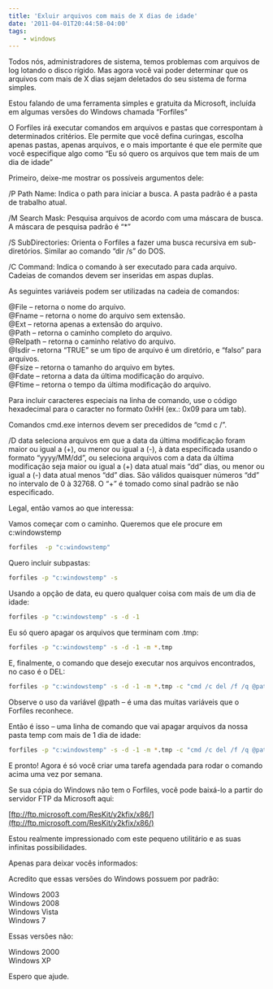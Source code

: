 ```yaml
---
title: 'Exluir arquivos com mais de X dias de idade'
date: '2011-04-01T20:44:58-04:00'
tags:
    - windows
---
```


Todos nós, administradores de sistema, temos problemas com arquivos de log lotando o disco rígido. Mas agora você vai poder determinar que os arquivos com mais de X dias sejam deletados do seu sistema de forma simples.

Estou falando de uma ferramenta simples e gratuita da Microsoft, incluída em algumas versões do Windows chamada “Forfiles”

O Forfiles irá executar comandos em arquivos e pastas que correspontam à determinados critérios. Ele permite que você defina curingas, escolha apenas pastas, apenas arquivos, e o mais importante é que ele permite que você especifique algo como “Eu só quero os arquivos que tem mais de um dia de idade”

Primeiro, deixe-me mostrar os possíveis argumentos dele:

/P Path Name: Indica o path para iniciar a busca. A pasta padrão é a pasta de trabalho atual.

/M Search Mask: Pesquisa arquivos de acordo com uma máscara de busca. A máscara de pesquisa padrão é “\*”

/S SubDirectories: Orienta o Forfiles a fazer uma busca recursiva em sub-diretórios. Similar ao comando “dir /s” do DOS.

/C Command: Indica o comando à ser executado para cada arquivo. Cadeias de comandos devem ser inseridas em aspas duplas.

As seguintes variáveis podem ser utilizadas na cadeia de comandos:

@File – retorna o nome do arquivo.  
@Fname – retorna o nome do arquivo sem extensão.  
@Ext – retorna apenas a extensão do arquivo.  
@Path – retorna o caminho completo do arquivo.  
@Relpath – retorna o caminho relativo do arquivo.  
@Isdir – retorna “TRUE” se um tipo de arquivo é um diretório, e “falso” para arquivos.  
@Fsize – retorna o tamanho do arquivo em bytes.  
@Fdate – retorna a data da última modificação do arquivo.  
@Ftime – retorna o tempo da última modificação do arquivo.

Para incluir caracteres especiais na linha de comando, use o código hexadecimal para o caracter no formato 0xHH (ex.: 0x09 para um tab).

Comandos cmd.exe internos devem ser precedidos de “cmd c /”.

/D data seleciona arquivos em que a data da última modificação foram maior ou igual a (+), ou menor ou igual a (-), à data especificada usando o formato “yyyy/MM/dd”, ou seleciona arquivos com a data da última modificação seja maior ou igual a (+) data atual mais “dd” dias, ou menor ou igual a (-) data atual menos “dd” dias. São válidos quaisquer números “dd” no intervalo de 0 à 32768. O “+” é tomado como sinal padrão se não especificado.

Legal, então vamos ao que interessa:

Vamos começar com o caminho. Queremos que ele procure em c:windowstemp

```bash
forfiles  -p "c:windowstemp"
```

Quero incluir subpastas:

```bash
forfiles -p "c:windowstemp" -s
```

Usando a opção de data, eu quero qualquer coisa com mais de um dia de idade:

```bash
forfiles -p "c:windowstemp" -s -d -1
```

Eu só quero apagar os arquivos que terminam com .tmp:

```bash
forfiles -p "c:windowstemp" -s -d -1 -m *.tmp
```

E, finalmente, o comando que desejo executar nos arquivos encontrados, no caso é o DEL:

```bash
forfiles -p "c:windowstemp" -s -d -1 -m *.tmp -c "cmd /c del /f /q @path"
```

Observe o uso da variável @path – é uma das muitas variáveis que o Forfiles reconhece.

Então é isso – uma linha de comando que vai apagar arquivos da nossa pasta temp com mais de 1 dia de idade:

```bash
forfiles -p "c:windowstemp" -s -d -1 -m *.tmp -c "cmd /c del /f /q @path"
```

E pronto! Agora é só você criar uma tarefa agendada para rodar o comando acima uma vez por semana.

Se sua cópia do Windows não tem o Forfiles, você pode baixá-lo a partir do servidor FTP da Microsoft aqui:

[ftp://ftp.microsoft.com/ResKit/y2kfix/x86/](ftp://ftp.microsoft.com/ResKit/y2kfix/x86/)

Estou realmente impressionado com este pequeno utilitário e as suas infinitas possibilidades.

Apenas para deixar vocês informados:

Acredito que essas versões do Windows possuem por padrão:

Windows 2003  
Windows 2008  
Windows Vista  
Windows 7

Essas versões não:

Windows 2000  
Windows XP

Espero que ajude.
